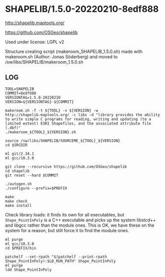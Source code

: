 SHAPELIB/1.5.0-20220210-8edf888
===============================

<http://shapelib.maptools.org/>

<https://github.com/OSGeo/shapelib>


Used under license: LGPL v2


Structure creating script (makeroom_SHAPELIB_1.5.0.sh) made with makeroom.sh (Author: Jonas Söderberg) and moved to /sw/libs/SHAPELIB/makeroom_1.5.0.sh

LOG
---

    TOOL=SHAPELIB
    COMMIT=8edf888
    VERSIONTAG=1.5.0-20220210
    VERSION=${VERSIONTAG}-${COMMIT}

    makeroom.sh -f -t ${TOOL} -v ${VERSION} -w http://shapelib.maptools.org/ -c libs -d "library provides the ability to write simple C programs for reading, writing and updating (to a limited extent) ESRI Shapefiles, and the associated attribute file (.dbf)" 
    ./makeroom_${TOOL}_${VERSION}.sh 

    source /sw/libs/SHAPELIB/SOURCEME_${TOOL}_${VERSION}
    cd $SRCDIR

    ml git/2.34.1
    ml gcc/10.3.0

    git clone --recursive https://github.com/OSGeo/shapelib
    cd shapelib
    git reset --hard $COMMIT

    ./autogen.sh 
    ./configure --prefix=$PREFIX

    make
    make check
    make install

Check library loads: it finds its own for all executables, but
`Shape_PointInPoly` is a C++ executable and picks up the system libstcd++ and
libgcc rather than the module ones. This is OK, we have these on the system for
a reason, but still force it to find the module ones.

    ml purge
    ml gcc/10.3.0
    cd $PREFIX/bin

    patchelf --set-rpath "$(patchelf --print-rpath Shape_PointInPoly):$LD_RUN_PATH" Shape_PointInPoly 
    ml purge
    ldd Shape_PointInPoly 
